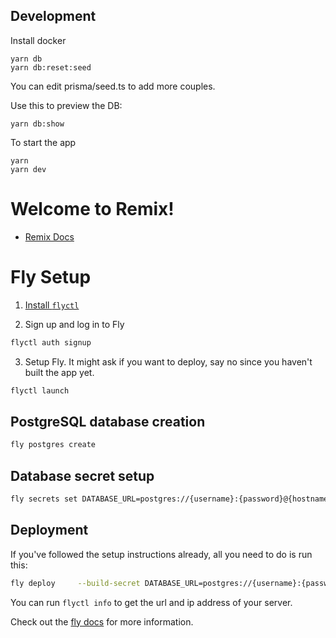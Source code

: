 ## Development

Install docker

```
yarn db
yarn db:reset:seed
```

You can edit prisma/seed.ts to add more couples.

Use this to preview the DB:

```
yarn db:show
```

To start the app

```
yarn
yarn dev
```

# Welcome to Remix!

- [Remix Docs](https://remix.run/docs)

# Fly Setup

1. [Install `flyctl`](https://fly.io/docs/getting-started/installing-flyctl/)

2. Sign up and log in to Fly

```sh
flyctl auth signup
```

3. Setup Fly. It might ask if you want to deploy, say no since you haven't built the app yet.

```sh
flyctl launch
```

## PostgreSQL database creation

```sh
fly postgres create
```

## Database secret setup

```sh
fly secrets set DATABASE_URL=postgres://{username}:{password}@{hostname}:{port}/{database}?sslmode=disable
```

## Deployment

If you've followed the setup instructions already, all you need to do is run this:

```sh
fly deploy     --build-secret DATABASE_URL=postgres://{username}:{password}@{hostname}:{port}/{database}?sslmode=disable
```

You can run `flyctl info` to get the url and ip address of your server.

Check out the [fly docs](https://fly.io/docs/getting-started/node/) for more information.
